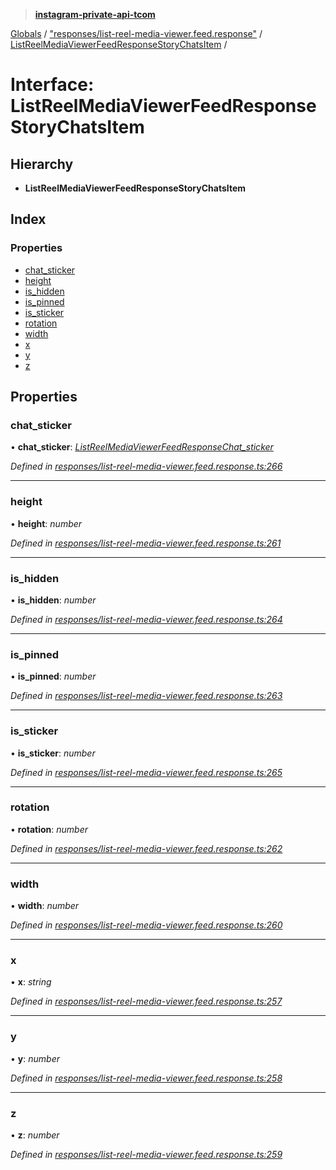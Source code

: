 > **[instagram-private-api-tcom](../README.md)**

[Globals](../README.md) / ["responses/list-reel-media-viewer.feed.response"](../modules/_responses_list_reel_media_viewer_feed_response_.md) / [ListReelMediaViewerFeedResponseStoryChatsItem](_responses_list_reel_media_viewer_feed_response_.listreelmediaviewerfeedresponsestorychatsitem.md) /

# Interface: ListReelMediaViewerFeedResponseStoryChatsItem

## Hierarchy

* **ListReelMediaViewerFeedResponseStoryChatsItem**

## Index

### Properties

* [chat_sticker](_responses_list_reel_media_viewer_feed_response_.listreelmediaviewerfeedresponsestorychatsitem.md#chat_sticker)
* [height](_responses_list_reel_media_viewer_feed_response_.listreelmediaviewerfeedresponsestorychatsitem.md#height)
* [is_hidden](_responses_list_reel_media_viewer_feed_response_.listreelmediaviewerfeedresponsestorychatsitem.md#is_hidden)
* [is_pinned](_responses_list_reel_media_viewer_feed_response_.listreelmediaviewerfeedresponsestorychatsitem.md#is_pinned)
* [is_sticker](_responses_list_reel_media_viewer_feed_response_.listreelmediaviewerfeedresponsestorychatsitem.md#is_sticker)
* [rotation](_responses_list_reel_media_viewer_feed_response_.listreelmediaviewerfeedresponsestorychatsitem.md#rotation)
* [width](_responses_list_reel_media_viewer_feed_response_.listreelmediaviewerfeedresponsestorychatsitem.md#width)
* [x](_responses_list_reel_media_viewer_feed_response_.listreelmediaviewerfeedresponsestorychatsitem.md#x)
* [y](_responses_list_reel_media_viewer_feed_response_.listreelmediaviewerfeedresponsestorychatsitem.md#y)
* [z](_responses_list_reel_media_viewer_feed_response_.listreelmediaviewerfeedresponsestorychatsitem.md#z)

## Properties

###  chat_sticker

• **chat_sticker**: *[ListReelMediaViewerFeedResponseChat_sticker](_responses_list_reel_media_viewer_feed_response_.listreelmediaviewerfeedresponsechat_sticker.md)*

*Defined in [responses/list-reel-media-viewer.feed.response.ts:266](https://github.com/cuonglnhust/instagram-private-api-tcom/blob/3e16058/src/responses/list-reel-media-viewer.feed.response.ts#L266)*

___

###  height

• **height**: *number*

*Defined in [responses/list-reel-media-viewer.feed.response.ts:261](https://github.com/cuonglnhust/instagram-private-api-tcom/blob/3e16058/src/responses/list-reel-media-viewer.feed.response.ts#L261)*

___

###  is_hidden

• **is_hidden**: *number*

*Defined in [responses/list-reel-media-viewer.feed.response.ts:264](https://github.com/cuonglnhust/instagram-private-api-tcom/blob/3e16058/src/responses/list-reel-media-viewer.feed.response.ts#L264)*

___

###  is_pinned

• **is_pinned**: *number*

*Defined in [responses/list-reel-media-viewer.feed.response.ts:263](https://github.com/cuonglnhust/instagram-private-api-tcom/blob/3e16058/src/responses/list-reel-media-viewer.feed.response.ts#L263)*

___

###  is_sticker

• **is_sticker**: *number*

*Defined in [responses/list-reel-media-viewer.feed.response.ts:265](https://github.com/cuonglnhust/instagram-private-api-tcom/blob/3e16058/src/responses/list-reel-media-viewer.feed.response.ts#L265)*

___

###  rotation

• **rotation**: *number*

*Defined in [responses/list-reel-media-viewer.feed.response.ts:262](https://github.com/cuonglnhust/instagram-private-api-tcom/blob/3e16058/src/responses/list-reel-media-viewer.feed.response.ts#L262)*

___

###  width

• **width**: *number*

*Defined in [responses/list-reel-media-viewer.feed.response.ts:260](https://github.com/cuonglnhust/instagram-private-api-tcom/blob/3e16058/src/responses/list-reel-media-viewer.feed.response.ts#L260)*

___

###  x

• **x**: *string*

*Defined in [responses/list-reel-media-viewer.feed.response.ts:257](https://github.com/cuonglnhust/instagram-private-api-tcom/blob/3e16058/src/responses/list-reel-media-viewer.feed.response.ts#L257)*

___

###  y

• **y**: *number*

*Defined in [responses/list-reel-media-viewer.feed.response.ts:258](https://github.com/cuonglnhust/instagram-private-api-tcom/blob/3e16058/src/responses/list-reel-media-viewer.feed.response.ts#L258)*

___

###  z

• **z**: *number*

*Defined in [responses/list-reel-media-viewer.feed.response.ts:259](https://github.com/cuonglnhust/instagram-private-api-tcom/blob/3e16058/src/responses/list-reel-media-viewer.feed.response.ts#L259)*